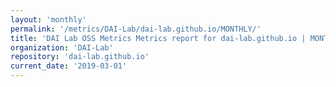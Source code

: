 ```yaml
---
layout: 'monthly'
permalink: '/metrics/DAI-Lab/dai-lab.github.io/MONTHLY/'
title: 'DAI Lab OSS Metrics Metrics report for dai-lab.github.io | MONTHLY-REPORT-2019-03-01'
organization: 'DAI-Lab'
repository: 'dai-lab.github.io'
current_date: '2019-03-01'
---
```

